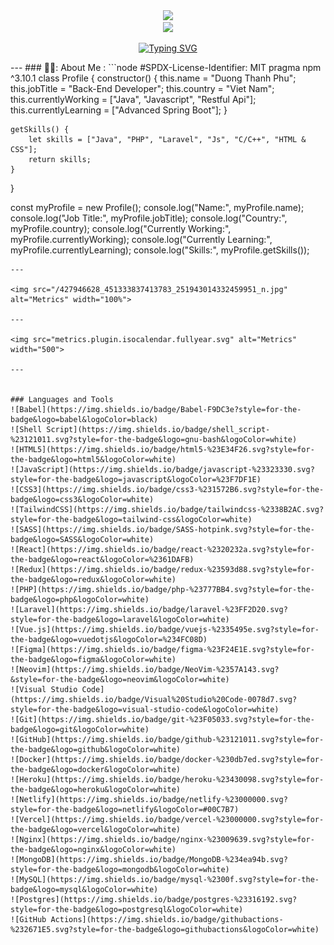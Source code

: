 <div id="header" align="center">
  <img src="https://user-images.githubusercontent.com/24501320/158049904-efd9f43a-78ae-45f4-96f3-9fda67ee0392.png" height=170 />
</div>
<div id="header1" align="center">
<!--[![committers.top badge](https://user-badge.committers.top/egypt/3bsalam-1.svg)](https://user-badge.committers.top/egypt/3bsalam-1) -->
  <img src="https://komarev.com/ghpvc/?username=EmanGhazy2002&style=for-the-badge&color=grey&&label=PROFILE+VIEWS"/>
</div>
<div id="view" align="center">
	
[![Typing SVG](https://readme-typing-svg.demolab.com?font=Anton&pause=1000&color=2388F7&center=true&width=435&lines=Back-End+Developer)](https://git.io/typing-svg)
<!--<h1>
  Hi.<img src="https://media.giphy.com/media/hvRJCLFzcasrR4ia7z/giphy.gif" width="30px"/>
</h1>-->
</div>
---
### 👩‍💻: About Me :
```node
#SPDX-License-Identifier: MIT
pragma npm ^3.10.1
class Profile {
    constructor() {
        this.name = "Duong Thanh Phu";
        this.jobTitle = "Back-End Developer";
        this.country = "Viet Nam";
        this.currentlyWorking = ["Java", "Javascript", "Restful Api"];
        this.currentlyLearning = ["Advanced Spring Boot"];
    }

    getSkills() {
        let skills = ["Java", "PHP", "Laravel", "Js", "C/C++", "HTML & CSS"];
        return skills;
    }
}

const myProfile = new Profile();
console.log("Name:", myProfile.name);
console.log("Job Title:", myProfile.jobTitle);
console.log("Country:", myProfile.country);
console.log("Currently Working:", myProfile.currentlyWorking);
console.log("Currently Learning:", myProfile.currentlyLearning);
console.log("Skills:", myProfile.getSkills());
```
---

<img src="/427946628_451333837413783_251943014332459951_n.jpg" alt="Metrics" width="100%">

---

<img src="metrics.plugin.isocalendar.fullyear.svg" alt="Metrics" width="500">

---


### Languages and Tools
![Babel](https://img.shields.io/badge/Babel-F9DC3e?style=for-the-badge&logo=babel&logoColor=black)
![Shell Script](https://img.shields.io/badge/shell_script-%23121011.svg?style=for-the-badge&logo=gnu-bash&logoColor=white)
![HTML5](https://img.shields.io/badge/html5-%23E34F26.svg?style=for-the-badge&logo=html5&logoColor=white)
![JavaScript](https://img.shields.io/badge/javascript-%23323330.svg?style=for-the-badge&logo=javascript&logoColor=%23F7DF1E)
![CSS3](https://img.shields.io/badge/css3-%231572B6.svg?style=for-the-badge&logo=css3&logoColor=white)
![TailwindCSS](https://img.shields.io/badge/tailwindcss-%2338B2AC.svg?style=for-the-badge&logo=tailwind-css&logoColor=white)
![SASS](https://img.shields.io/badge/SASS-hotpink.svg?style=for-the-badge&logo=SASS&logoColor=white)
![React](https://img.shields.io/badge/react-%2320232a.svg?style=for-the-badge&logo=react&logoColor=%2361DAFB)
![Redux](https://img.shields.io/badge/redux-%23593d88.svg?style=for-the-badge&logo=redux&logoColor=white)
![PHP](https://img.shields.io/badge/php-%23777BB4.svg?style=for-the-badge&logo=php&logoColor=white)
![Laravel](https://img.shields.io/badge/laravel-%23FF2D20.svg?style=for-the-badge&logo=laravel&logoColor=white)
![Vue.js](https://img.shields.io/badge/vuejs-%2335495e.svg?style=for-the-badge&logo=vuedotjs&logoColor=%234FC08D)
![Figma](https://img.shields.io/badge/figma-%23F24E1E.svg?style=for-the-badge&logo=figma&logoColor=white)
![Neovim](https://img.shields.io/badge/NeoVim-%2357A143.svg?&style=for-the-badge&logo=neovim&logoColor=white)
![Visual Studio Code](https://img.shields.io/badge/Visual%20Studio%20Code-0078d7.svg?style=for-the-badge&logo=visual-studio-code&logoColor=white)
![Git](https://img.shields.io/badge/git-%23F05033.svg?style=for-the-badge&logo=git&logoColor=white)
![GitHub](https://img.shields.io/badge/github-%23121011.svg?style=for-the-badge&logo=github&logoColor=white)
![Docker](https://img.shields.io/badge/docker-%230db7ed.svg?style=for-the-badge&logo=docker&logoColor=white)
![Heroku](https://img.shields.io/badge/heroku-%23430098.svg?style=for-the-badge&logo=heroku&logoColor=white)
![Netlify](https://img.shields.io/badge/netlify-%23000000.svg?style=for-the-badge&logo=netlify&logoColor=#00C7B7)
![Vercel](https://img.shields.io/badge/vercel-%23000000.svg?style=for-the-badge&logo=vercel&logoColor=white)
![Nginx](https://img.shields.io/badge/nginx-%23009639.svg?style=for-the-badge&logo=nginx&logoColor=white)
![MongoDB](https://img.shields.io/badge/MongoDB-%234ea94b.svg?style=for-the-badge&logo=mongodb&logoColor=white)
![MySQL](https://img.shields.io/badge/mysql-%2300f.svg?style=for-the-badge&logo=mysql&logoColor=white)
![Postgres](https://img.shields.io/badge/postgres-%23316192.svg?style=for-the-badge&logo=postgresql&logoColor=white)
![GitHub Actions](https://img.shields.io/badge/githubactions-%232671E5.svg?style=for-the-badge&logo=githubactions&logoColor=white)
